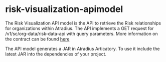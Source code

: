 # risk-visualization-apimodel

The Risk Visualization API model is the API to retrieve the Risk relationships for organizations within Atradius. 
The API implements a GET request for   /v1/sc/org-data/risk-data-api with query parameters. More information on the contract can be found [here](src/main/specs/apiblueprint-riskvisualization.md)

The API model generates a JAR in Atradius Articatory. To use it include the latest JAR into the dependencies of your project.  